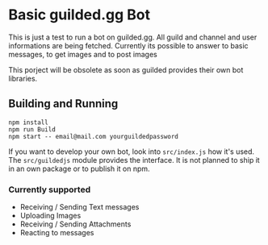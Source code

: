 # Basic guilded.gg Bot

This is just a test to run a bot on guilded.gg.
All guild and channel and user informations are being fetched.
Currently its possible to answer to basic messages, to get images and to post images

This porject will be obsolete as soon as guilded provides their own bot libraries.

## Building and Running

```
npm install
npm run Build
npm start -- email@mail.com yourguildedpassword
```

If you want to develop your own bot, look into `src/index.js` how it's used.
The `src/guildedjs` module provides the interface.
It is not planned to ship it in an own package or to publish it on npm.

### Currently supported

- Receiving / Sending Text messages
- Uploading Images
- Receiving / Sending Attachments
- Reacting to messages
